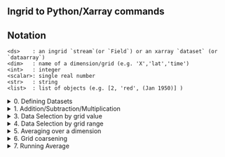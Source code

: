 ## Ingrid to Python/Xarray commands

## Notation

```
<ds>	: an ingrid `stream`(or `Field`) or an xarray `dataset` (or `dataarray`)
<dim>	: name of a dimension/grid (e.g. 'X','lat','time')
<int>	: integer 
<scalar>: single real number
<str>	: string
<list>  : list of objects (e.g. [2, 'red', (Jan 1950)] )
```

<details> <summary>0. Defining Datasets </summary> <p>  

```
%ingrid:
/ds {(file.nc)readCDF} def
```

```
#python:
ds = xr.open_dataset('file.nc')
```
</p> </details>

<details> <summary>1. Addition/Subtraction/Multiplication </summary> <p>  
In ingrid, compatible objects (streams, numbers) can be added together element by element

```
%ingrid:
<ds1> <ds2> add
```

In python, compatible objects (xarray datasets/dataarrays, numbers) can be added together

```
#python:
<ds1> + <ds2>
```
</p> </details>

<details> <summary>3. Data Selection by grid value </summary> <p>  

```
%ingrid:
<ds> time (Jan 1960) VALUE lat 20 VALUE
```

```
#python:
<ds>.sel(time= '1960-01', lat=20, method='nearest')
```
</p> </details>

<details> <summary>4. Data Selection by grid range </summary> <p>  

```
%ingrid:
<ds> T (Jan 1982) (Dec 1995) RANGE lon 20 60 RANGE
```

```
#python:
<ds>.sel(time=slice('1982-01','1995-12'),lon=slice(20,60))
```
</p> </details>

<details> <summary>5. Averaging over a dimension </summary> <p>  

```
%ingrid:
<ds> [time] average
<ds> [X Y] average
```

```
#python:
<ds>.mean('time')
<ds>.mean(['X','Y'])
```
</p> </details>

<details> <summary>6. Grid coarsening </summary> <p>  

```
%ingrid:
 time 12 boxAverage 
```

```
#python:
<ds>.coarsen(time=12,boundary='trim').mean()
```
</p> </details>

<details> <summary>7. Running Average </summary> <p>  

```
%ingrid:
<ds> time 3 runningAverage
```

```
#python:
<ds>.rolling(time=3, center=True).mean()
```
</p> </details>

